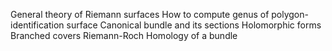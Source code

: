 General theory of Riemann surfaces
How to compute genus of polygon-identification surface
Canonical bundle and its sections
Holomorphic forms
Branched covers
Riemann-Roch
Homology of a bundle

